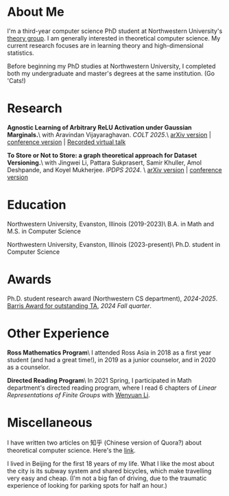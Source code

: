 # About Me
I'm a third-year computer science PhD student at Northwestern University's [theory group](https://theory.cs.northwestern.edu/). I am generally interested in theoretical computer science. My current research focuses are in learning theory and high-dimensional statistics.  

Before beginning my PhD studies at Northwestern University, I completed both my undergraduate and master's degrees at the same institution. (Go 'Cats!)

# Research
**Agnostic Learning of Arbitrary ReLU Activation under Gaussian Marginals.**\\
with Aravindan Vijayaraghavan. _COLT 2025_.\\
[arXiv version](https://arxiv.org/abs/2411.14349) | [conference version](https://raw.githubusercontent.com/mlresearch/v291/main/assets/guo25a/guo25a.pdf) | [Recorded virtual talk](https://youtu.be/bXVM10VRfcI?si=6dDID4kokQpQcaD2) 


**To Store or Not to Store: a graph theoretical approach for Dataset Versioning.**\\
with Jingwei Li, Pattara Sukprasert, Samir Khuller, Amol Deshpande, and Koyel Mukherjee. 
_IPDPS 2024_. \\
[arXiv version](https://arxiv.org/abs/2402.11741) | [conference version](https://ieeexplore.ieee.org/document/10579114)

# Education
Northwestern University, Evanston, Illinois (2019-2023)\\
B.A. in Math and M.S. in Computer Science

Northwestern University, Evanston, Illinois (2023-present)\\
Ph.D. student in Computer Science

# Awards
Ph.D. student research award (Northwestern CS department), _2024-2025_. 
[Barris Award for outstanding TA](https://www.mccormick.northwestern.edu/computer-science/news-events/news/articles/2025/northwestern-cs-announces-fall-2024-winter-2025-outstanding-teaching-assistants-and-peer-mentors.html), _2024 Fall quarter_. 

# Other Experience
**Ross Mathematics Program**\\
I attended Ross Asia in 2018 as a first year student (and had a great time!), in 2019 as a junior counselor, and in 2020 as a counselor. 

**Directed Reading Program**\\
In 2021 Spring, I participated in Math department's directed reading program, where I read 6 chapters of _Linear Representations of Finite Groups_ with [Wenyuan Li](https://wenyuanli1995-math.github.io/). 

# Miscellaneous
I have written two articles on 知乎 (Chinese version of Quora?) about theoretical computer science. Here's the [link](https://zhuanlan.zhihu.com/p/643661983). 

I lived in Beijing for the first 18 years of my life. What I like the most about the city is its subway system and shared bicycles, which make travelling very easy and cheap. (I'm not a big fan of driving, due to the traumatic experience of looking for parking spots for half an hour.) 

